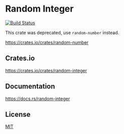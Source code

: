 Random Integer
====================

[![Build Status](https://travis-ci.org/magiclen/random-integer.svg?branch=master)](https://travis-ci.org/magiclen/random-integer)

This crate was deprecated, use `random-number` instead.

https://crates.io/crates/random-number

## Crates.io

https://crates.io/crates/random-integer

## Documentation

https://docs.rs/random-integer

## License

[MIT](LICENSE)